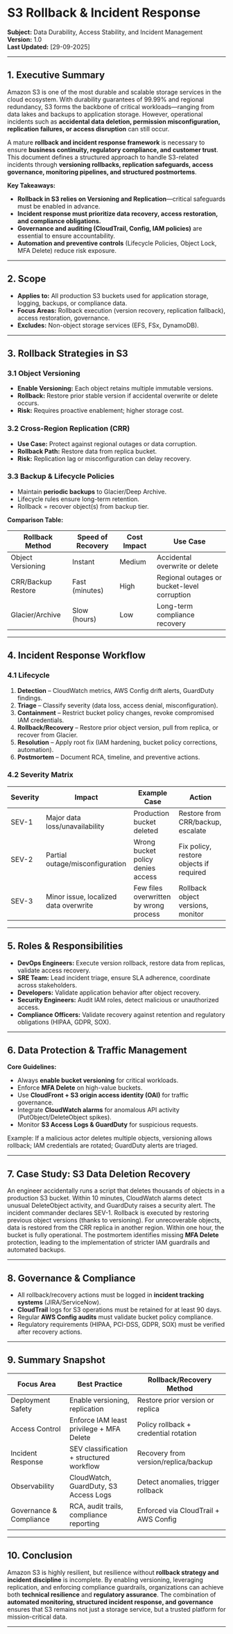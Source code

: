 # S3 Rollback & Incident Response  
**Subject:** Data Durability, Access Stability, and Incident Management  
**Version:** 1.0  
**Last Updated:** [29-09-2025]

---

## 1. Executive Summary  
Amazon S3 is one of the most durable and scalable storage services in the cloud ecosystem. With durability guarantees of 99.99% and regional redundancy, S3 forms the backbone of critical workloads—ranging from data lakes and backups to application storage. However, operational incidents such as **accidental data deletion, permission misconfiguration, replication failures, or access disruption** can still occur.  

A mature **rollback and incident response framework** is necessary to ensure **business continuity, regulatory compliance, and customer trust**. This document defines a structured approach to handle S3-related incidents through **versioning rollbacks, replication safeguards, access governance, monitoring pipelines, and structured postmortems**.  

**Key Takeaways:**  
- **Rollback in S3 relies on Versioning and Replication**—critical safeguards must be enabled in advance.  
- **Incident response must prioritize data recovery, access restoration, and compliance obligations.**  
- **Governance and auditing (CloudTrail, Config, IAM policies)** are essential to ensure accountability.  
- **Automation and preventive controls** (Lifecycle Policies, Object Lock, MFA Delete) reduce risk exposure.  

---

## 2. Scope  
- **Applies to:** All production S3 buckets used for application storage, logging, backups, or compliance data.  
- **Focus Areas:** Rollback execution (version recovery, replication fallback), access restoration, governance.  
- **Excludes:** Non-object storage services (EFS, FSx, DynamoDB).  

---

## 3. Rollback Strategies in S3  

### 3.1 Object Versioning  
- **Enable Versioning:** Each object retains multiple immutable versions.  
- **Rollback:** Restore prior stable version if accidental overwrite or delete occurs.  
- **Risk:** Requires proactive enablement; higher storage cost.  

### 3.2 Cross-Region Replication (CRR)  
- **Use Case:** Protect against regional outages or data corruption.  
- **Rollback Path:** Restore data from replica bucket.  
- **Risk:** Replication lag or misconfiguration can delay recovery.  

### 3.3 Backup & Lifecycle Policies  
- Maintain **periodic backups** to Glacier/Deep Archive.  
- Lifecycle rules ensure long-term retention.  
- Rollback = recover object(s) from backup tier.  

**Comparison Table:**  

| Rollback Method     | Speed of Recovery | Cost Impact | Use Case                                      |
|---------------------|------------------|-------------|-----------------------------------------------|
| Object Versioning   | Instant          | Medium      | Accidental overwrite or delete                 |
| CRR/Backup Restore  | Fast (minutes)   | High        | Regional outages or bucket-level corruption    |
| Glacier/Archive     | Slow (hours)     | Low         | Long-term compliance recovery                  |

---

## 4. Incident Response Workflow  

### 4.1 Lifecycle  
1. **Detection** – CloudWatch metrics, AWS Config drift alerts, GuardDuty findings.  
2. **Triage** – Classify severity (data loss, access denial, misconfiguration).  
3. **Containment** – Restrict bucket policy changes, revoke compromised IAM credentials.  
4. **Rollback/Recovery** – Restore prior object version, pull from replica, or recover from Glacier.  
5. **Resolution** – Apply root fix (IAM hardening, bucket policy corrections, automation).  
6. **Postmortem** – Document RCA, timeline, and preventive actions.  

### 4.2 Severity Matrix  

| Severity | Impact                                      | Example Case                           | Action                                  |
|----------|----------------------------------------------|-----------------------------------------|-----------------------------------------|
| SEV-1    | Major data loss/unavailability               | Production bucket deleted               | Restore from CRR/backup, escalate        |
| SEV-2    | Partial outage/misconfiguration              | Wrong bucket policy denies access       | Fix policy, restore objects if required  |
| SEV-3    | Minor issue, localized data overwrite        | Few files overwritten by wrong process  | Rollback object versions, monitor        |

---

## 5. Roles & Responsibilities  

- **DevOps Engineers:** Execute version rollback, restore data from replicas, validate access recovery.  
- **SRE Team:** Lead incident triage, ensure SLA adherence, coordinate across stakeholders.  
- **Developers:** Validate application behavior after object recovery.  
- **Security Engineers:** Audit IAM roles, detect malicious or unauthorized access.  
- **Compliance Officers:** Validate recovery against retention and regulatory obligations (HIPAA, GDPR, SOX).  

---

## 6. Data Protection & Traffic Management  

**Core Guidelines:**  
- Always **enable bucket versioning** for critical workloads.  
- Enforce **MFA Delete** on high-value buckets.  
- Use **CloudFront + S3 origin access identity (OAI)** for traffic governance.  
- Integrate **CloudWatch alarms** for anomalous API activity (PutObject/DeleteObject spikes).  
- Monitor **S3 Access Logs & GuardDuty** for suspicious requests.  

Example: If a malicious actor deletes multiple objects, versioning allows rollback; IAM credentials are rotated; GuardDuty alerts are triaged.  

---

## 7. Case Study: S3 Data Deletion Recovery  
An engineer accidentally runs a script that deletes thousands of objects in a production S3 bucket. Within 10 minutes, CloudWatch alarms detect unusual DeleteObject activity, and GuardDuty raises a security alert. The incident commander declares SEV-1. Rollback is executed by restoring previous object versions (thanks to versioning). For unrecoverable objects, data is restored from the CRR replica in another region. Within one hour, the bucket is fully operational. The postmortem identifies missing **MFA Delete** protection, leading to the implementation of stricter IAM guardrails and automated backups.  

---

## 8. Governance & Compliance  

- All rollback/recovery actions must be logged in **incident tracking systems** (JIRA/ServiceNow).  
- **CloudTrail** logs for S3 operations must be retained for at least 90 days.  
- Regular **AWS Config audits** must validate bucket policy compliance.  
- Regulatory requirements (HIPAA, PCI-DSS, GDPR, SOX) must be verified after recovery actions.  

---

## 9. Summary Snapshot  

| Focus Area             | Best Practice                               | Rollback/Recovery Method                 |
|-------------------------|---------------------------------------------|------------------------------------------|
| Deployment Safety       | Enable versioning, replication              | Restore prior version or replica         |
| Access Control          | Enforce IAM least privilege + MFA Delete    | Policy rollback + credential rotation    |
| Incident Response       | SEV classification + structured workflow    | Recovery from version/replica/backup     |
| Observability           | CloudWatch, GuardDuty, S3 Access Logs       | Detect anomalies, trigger rollback       |
| Governance & Compliance | RCA, audit trails, compliance reporting     | Enforced via CloudTrail + AWS Config     |

---

## 10. Conclusion  
Amazon S3 is highly resilient, but resilience without **rollback strategy and incident discipline** is incomplete. By enabling versioning, leveraging replication, and enforcing compliance guardrails, organizations can achieve both **technical resilience** and **regulatory assurance**. The combination of **automated monitoring, structured incident response, and governance** ensures that S3 remains not just a storage service, but a trusted platform for mission-critical data.  

---

